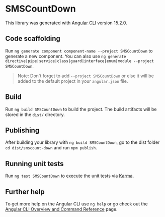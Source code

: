 # SMSCountDown

This library was generated with [Angular CLI](https://github.com/angular/angular-cli) version 15.2.0.

## Code scaffolding

Run `ng generate component component-name --project SMSCountDown` to generate a new component. You can also use `ng generate directive|pipe|service|class|guard|interface|enum|module --project SMSCountDown`.
> Note: Don't forget to add `--project SMSCountDown` or else it will be added to the default project in your `angular.json` file. 

## Build

Run `ng build SMSCountDown` to build the project. The build artifacts will be stored in the `dist/` directory.

## Publishing

After building your library with `ng build SMSCountDown`, go to the dist folder `cd dist/smscount-down` and run `npm publish`.

## Running unit tests

Run `ng test SMSCountDown` to execute the unit tests via [Karma](https://karma-runner.github.io).

## Further help

To get more help on the Angular CLI use `ng help` or go check out the [Angular CLI Overview and Command Reference](https://angular.io/cli) page.
